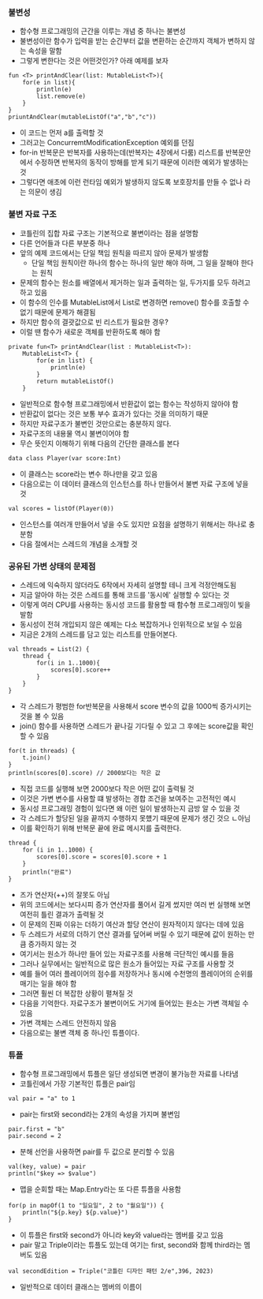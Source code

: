 ### 불변성
- 함수형 프로그래밍의 근간을 이루는 개념 중 하나는 불변성
- 불변성이란 함수가 입력을 받는 순간부터 값을 변환하는 순간까지 객체가 변하지 않는 속성을 말함
- 그렇게 변한다는 것은 어떤것인가? 아래 예제를 보자
```
fun <T> printAndClear(list: MutableList<T>){
    for(e in list){
        println(e)
        list.remove(e)
    }
}
priuntAndClear(mutableListOf("a","b","c"))
```
- 이 코드는 먼저 a를 출력할 것
- 그러고는 ConcurremtModificationException 예외를 던짐
- for-in 반복문은 반복자를 사용하는데(반복자는 4장에서 다룸) 리스트를 반복문안에서 수정하면 반복자의 동작이 방해를 받게 되기 때문에 이러한 예외가 발생하는 것
- 그렇다면 애초에 이런 런타임 예외가 발생하지 않도록 보호장치를 만들 수 없나 라는 의문이 생김

### 불변 자료 구조
- 코틀린의 집합 자료 구조는 기본적으로 불변이라는 점을 설명함
- 다른 언어들과 다른 부분중 하나
- 앞의 예제 코드에서는 단일 책임 원칙을 따르지 않아 문제가 발생함
  - 단일 책임 원칙이란 하나의 함수는 하나의 일만 해야 하며, 그 일을 잘해야 한다는 원칙
- 문제의 함수는 원소를 배열에서 제거하는 일과 출력하는 일, 두가지를 모두 하려고 하고 있음
- 이 함수의 인수를 MutableList에서 List로 변경하면 remove() 함수를 호출할 수 없기 때문에 문제가 해결됨
- 하지만 함수의 결괏값으로 빈 리스트가 필요한 경우?
- 이럴 땐 함수가 새로운 객체를 반환하도록 해야 함
```
private fun<T> printAndClear(list : MutableList<T>):
    MutableList<T> {
        for(e in list) {
            println(e)
        }
        return mutableListOf()
    }
```
- 일반적으로 함수형 프로그래밍에서 반환값이 없는 함수는 작성하지 않아야 함
- 반환값이 없다는 것은 보통 부수 효과가 있다는 것을 의미하기 때문
- 하지만 자료구조가 불변인 것만으로는 충분하지 않다.
- 자료구조의 내용물 역시 불변이어야 함
- 무슨 뜻인지 이해하기 위해 다음의 간단한 클래스를 본다
```
data class Player(var score:Int)
```
- 이 클래스는 score라는 변수 하나만을 갖고 있음
- 다음으로는 이 데이터 클래스의 인스턴스를 하나 만들어서 불변 자료 구조에 넣을 것
```
val scores = listOf(Player(0))
```
- 인스턴스를 여러개 만들어서 넣을 수도 있지만 요점을 설명하기 위해서는 하나로 충분함
- 다음 절에서는 스레드의 개념을 소개할 것

### 공유된 가변 상태의 문제점
- 스레드에 익숙하지 않더라도 6작에서 자세히 설명할 테니 크게 걱정안해도됨
- 지금 알아야 하는 것은 스레드를 통해 코드를 '동시에' 실행할 수 있다는 것
- 이렇게 여러 CPU를 사용하는 동시성 코드를 활용할 때 함수형 프로그래밍이 빛을 발함
- 동시성이 전혀 개입되지 않은 예제는 다소 복잡하거나 인위적으로 보일 수 있음
- 지금은 2개의 스레드를 담고 있는 리스트를 만들어본다.
```
val threads = List(2) {
    thread {
        for(i in 1..1000){
            scores[0].score++
        }
    }
}
```
- 각 스레드가 평범한 for반복문을 사용해서 score 변수의 값을 1000씩 증가시키는 것을 볼 수 있음
- join() 함수를 사용하면 스레드가 끝나길 기다릴 수 있고 그 후에는 score값을 확인할 수 있음
```
for(t in threads) {
    t.join()
}
println(scores[0].score) // 2000보다는 작은 값
```
- 직접 코드를 실행해 보면 2000보다 작은 어떤 값이 출력될 것
- 이것은 가변 변수를 사용할 떄 발생하는 경합 조건을 보여주는 고전적인 예시
- 동시성 프로그래밍 경험이 있다면 왜 이런 일이 발생하는지 금방 알 수 있을 것
- 각 스레드가 할당된 일을 끝까지 수행하지 못헀기 때문에 문제가 생긴 것으 ㄴ아님
- 이를 확인하기 위해 반복문 끝에 완료 메시지를 출력한다.
```
thread {
    for (i in 1..1000) {
        scores[0].score = scores[0].score + 1
    }
    println("완료")
}
```
- 즈가 연산자(++)의 잘못도 아님
- 위의 코드에서는 보다시피 증가 연산자를 풀어서 길게 썼지만 여러 번 실행해 보면 여전히 틀린 결과가 출력될 것
- 이 문제의 진짜 이유는 더하기 여산과 할당 연산이 원자적이지 않다는 데에 있음
- 두 스레드가 서로의 더하기 연산 결과를 덮어써 버릴 수 있기 때문에 값이 원하는 만큼 증가하지 않는 것
- 여기서는 원소가 하나만 들어 있는 자료구조를 사용해 극단적인 예시를 들음
- 그러나 실무에서는 일반적으로 많은 원소가 들어있는 자료 구조를 사용할 것
- 예를 들어 여러 플레이어의 점수를 저장하거나 동시에 수천명의 플레이어의 순위를 매기는 일을 해야 함
- 그러면 훨씬 더 복잡한 상황이 펼쳐질 것
- 다음을 기억한다. 자료구조가 불변이어도 거기에 들어있는 원소는 가변 객체일 수 있음
- 가변 객체는 스레드 안전하지 않음
- 다음으로는 불변 객체 중 하나인 튜플이다.


### 튜플
- 함수형 프로그래밍에서 튜플은 일단 생성되면 변경이 불가능한 자료를 나타냄
- 코틀린에서 가장 기본적인 튜플은 pair임
```
val pair = "a" to 1
```
- pair는 first와 second라는 2개의 속성을 가지며 불변임
```
pair.first = "b"
pair.second = 2
```
- 분해 선언을 사용하면 pair를 두 값으로 분리할 수 있음
```
val(key, value) = pair
println("$key => $value")
```
- 맵을 순회할 때는 Map.Entry라는 또 다른 튜플을 사용함
```
for(p in mapOf(1 to "일요일", 2 to "월요일")) {
    println("${p.key} ${p.value}")
}
```
- 이 튜플은 first와 second가 아니라 key와 value라는 멤버를 갖고 있음
- pair 말고 Triple이라는 튜플도 있는데 여기는 first, second와 함께 third라는 멤버도 있음
```
val secondEdition = Triple("코틀린 디자인 패턴 2/e",396, 2023)
```
- 일반적으로 데이터 클래스는 멤버의 이름이 